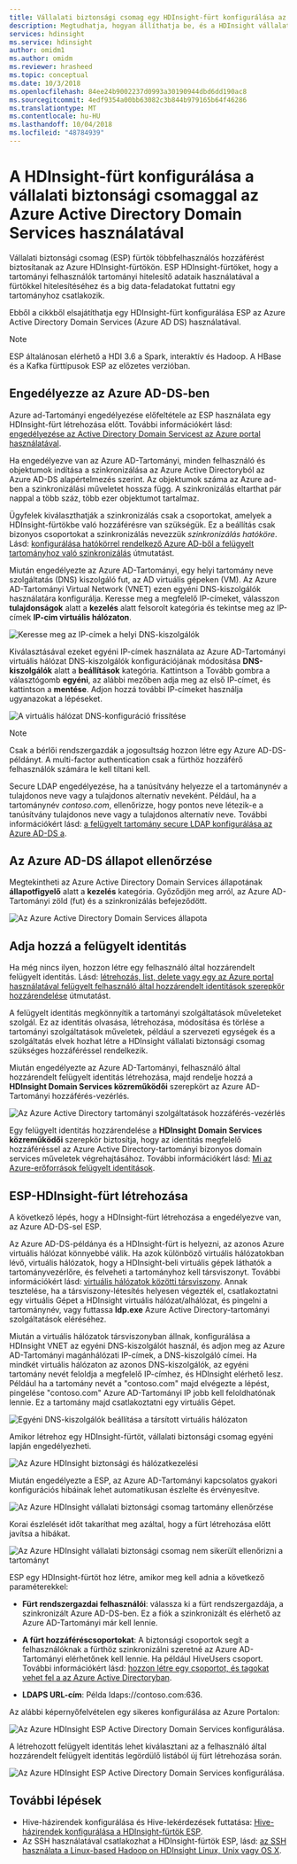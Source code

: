 ```yaml
---
title: Vállalati biztonsági csomag egy HDInsight-fürt konfigurálása az Azure AD-DS-sel
description: Megtudhatja, hogyan állíthatja be, és a HDInsight vállalati biztonsági csomag fürt konfigurálása Azure Active Directory Domain Services használatával.
services: hdinsight
ms.service: hdinsight
author: omidm1
ms.author: omidm
ms.reviewer: hrasheed
ms.topic: conceptual
ms.date: 10/3/2018
ms.openlocfilehash: 84ee24b9002237d0993a30190944dbd6dd190ac8
ms.sourcegitcommit: 4edf9354a00bb63082c3b844b979165b64f46286
ms.translationtype: MT
ms.contentlocale: hu-HU
ms.lasthandoff: 10/04/2018
ms.locfileid: "48784939"
---
```

# <a name="configure-a-hdinsight-cluster-with-enterprise-security-package-by-using-azure-active-directory-domain-services"></a>A HDInsight-fürt konfigurálása a vállalati biztonsági csomaggal az Azure Active Directory Domain Services használatával

Vállalati biztonsági csomag (ESP) fürtök többfelhasználós hozzáférést biztosítanak az Azure HDInsight-fürtökön. ESP HDInsight-fürtöket, hogy a tartományi felhasználók tartományi hitelesítő adataik használatával a fürtökkel hitelesítéséhez és a big data-feladatokat futtatni egy tartományhoz csatlakozik. 

Ebből a cikkből elsajátíthatja egy HDInsight-fürt konfigurálása ESP az Azure Active Directory Domain Services (Azure AD DS) használatával.

>[!NOTE]
>ESP általánosan elérhető a HDI 3.6 a Spark, interaktív és Hadoop. A HBase és a Kafka fürttípusok ESP az előzetes verzióban.

## <a name="enable-azure-ad-ds"></a>Engedélyezze az Azure AD-DS-ben

Azure ad-Tartományi engedélyezése előfeltétele az ESP használata egy HDInsight-fürt létrehozása előtt. További információkért lásd: [engedélyezése az Active Directory Domain Servicest az Azure portal használatával](../../active-directory-domain-services/active-directory-ds-getting-started.md). 

Ha engedélyezve van az Azure AD-Tartományi, minden felhasználó és objektumok indítása a szinkronizálása az Azure Active Directoryból az Azure AD-DS alapértelmezés szerint. Az objektumok száma az Azure ad-ben a szinkronizálási műveletet hossza függ. A szinkronizálás eltarthat pár nappal a több száz, több ezer objektumot tartalmaz. 

Ügyfelek kiválaszthatják a szinkronizálás csak a csoportokat, amelyek a HDInsight-fürtökbe való hozzáférésre van szükségük. Ez a beállítás csak bizonyos csoportokat a szinkronizálás nevezzük *szinkronizálás hatóköre*. Lásd: [konfigurálása hatókörrel rendelkező Azure AD-ből a felügyelt tartományhoz való szinkronizálás](https://docs.microsoft.com/en-us/azure/active-directory-domain-services/active-directory-ds-scoped-synchronization) útmutatást.

Miután engedélyezte az Azure AD-Tartományi, egy helyi tartomány neve szolgáltatás (DNS) kiszolgáló fut, az AD virtuális gépeken (VM). Az Azure AD-Tartományi Virtual Network (VNET) ezen egyéni DNS-kiszolgálók használatára konfigurálja. Keresse meg a megfelelő IP-címeket, válasszon **tulajdonságok** alatt a **kezelés** alatt felsorolt kategória és tekintse meg az IP-címek **IP-cím virtuális hálózaton**.

![Keresse meg az IP-címek a helyi DNS-kiszolgálók](./media/apache-domain-joined-configure-using-azure-adds/hdinsight-aadds-dns.png)

Kiválasztásával ezeket egyéni IP-címek használata az Azure AD-Tartományi virtuális hálózat DNS-kiszolgálók konfigurációjának módosítása **DNS-kiszolgálók** alatt a **beállítások** kategória. Kattintson a Tovább gombra a választógomb **egyéni**, az alábbi mezőben adja meg az első IP-címet, és kattintson a **mentése**. Adjon hozzá további IP-címeket használja ugyanazokat a lépéseket.

![A virtuális hálózat DNS-konfiguráció frissítése](./media/apache-domain-joined-configure-using-azure-adds/hdinsight-aadds-vnet-configuration.png)

> [!NOTE]
> Csak a bérlői rendszergazdák a jogosultság hozzon létre egy Azure AD-DS-példányt. A multi-factor authentication csak a fürthöz hozzáférő felhasználók számára le kell tiltani kell.

Secure LDAP engedélyezése, ha a tanúsítvány helyezze el a tartománynév a tulajdonos neve vagy a tulajdonos alternatív neveként. Például, ha a tartománynév *contoso.com*, ellenőrizze, hogy pontos neve létezik-e a tanúsítvány tulajdonos neve vagy a tulajdonos alternatív neve. További információkért lásd: [a felügyelt tartomány secure LDAP konfigurálása az Azure AD-DS a](../../active-directory-domain-services/active-directory-ds-admin-guide-configure-secure-ldap.md).

## <a name="check-azure-ad-ds-health-status"></a>Az Azure AD-DS állapot ellenőrzése

Megtekintheti az Azure Active Directory Domain Services állapotának **állapotfigyelő** alatt a **kezelés** kategória. Győződjön meg arról, az Azure AD-Tartományi zöld (fut) és a szinkronizálás befejeződött.

![Az Azure Active Directory Domain Services állapota](./media/apache-domain-joined-configure-using-azure-adds/hdinsight-aadds-health.png)

## <a name="add-managed-identity"></a>Adja hozzá a felügyelt identitás

Ha még nincs ilyen, hozzon létre egy felhasználó által hozzárendelt felügyelt identitás. Lásd: [létrehozás, list, delete vagy egy az Azure portal használatával felügyelt felhasználó által hozzárendelt identitások szerepkör hozzárendelése](https://docs.microsoft.com/en-us/azure/active-directory/managed-identities-azure-resources/how-to-manage-ua-identity-portal) útmutatást. 

A felügyelt identitás megkönnyítik a tartományi szolgáltatások műveleteket szolgál. Ez az identitás olvasása, létrehozása, módosítása és törlése a tartományi szolgáltatások műveletek, például a szervezeti egységek és a szolgáltatás elvek hozhat létre a HDInsight vállalati biztonsági csomag szükséges hozzáféréssel rendelkezik.

Miután engedélyezte az Azure AD-Tartományi, felhasználó által hozzárendelt felügyelt identitás létrehozása, majd rendelje hozzá a **HDInsight Domain Services közreműködői** szerepkört az Azure AD-Tartományi hozzáférés-vezérlés.

![Az Azure Active Directory tartományi szolgáltatások hozzáférés-vezérlés](./media/apache-domain-joined-configure-using-azure-adds/hdinsight-configure-managed-identity.png)

Egy felügyelt identitás hozzárendelése a **HDInsight Domain Services közreműködői** szerepkör biztosítja, hogy az identitás megfelelő hozzáféréssel az Azure Active Directory-tartományi bizonyos domain services műveletek végrehajtásához. További információkért lásd: [Mi az Azure-erőforrások felügyelt identitások](../../active-directory/managed-identities-azure-resources/overview.md).

## <a name="create-a-hdinsight-cluster-with-esp"></a>ESP-HDInsight-fürt létrehozása

A következő lépés, hogy a HDInsight-fürt létrehozása a engedélyezve van, az Azure AD-DS-sel ESP.

Az Azure AD-DS-példánya és a HDInsight-fürt is helyezni, az azonos Azure virtuális hálózat könnyebbé válik. Ha azok különböző virtuális hálózatokban lévő, virtuális hálózatok, hogy a HDInsight-beli virtuális gépek láthatók a tartományvezérlőre, és felveheti a tartományhoz kell társviszonyt. További információkért lásd: [virtuális hálózatok közötti társviszony](../../virtual-network/virtual-network-peering-overview.md). Annak tesztelése, ha a társviszony-létesítés helyesen végezték el, csatlakoztatni egy virtuális Gépet a HDInsight virtuális hálózat/alhálózat, és pingelni a tartománynév, vagy futtassa **ldp.exe** Azure Active Directory-tartományi szolgáltatások eléréséhez.

Miután a virtuális hálózatok társviszonyban állnak, konfigurálása a HDInsight VNET az egyéni DNS-kiszolgálót használ, és adjon meg az Azure AD-Tartományi magánhálózati IP-címek, a DNS-kiszolgáló címei. Ha mindkét virtuális hálózaton az azonos DNS-kiszolgálók, az egyéni tartomány nevét feloldja a megfelelő IP-címhez, és HDInsight elérhető lesz. Például ha a tartomány nevét a "contoso.com" majd elvégezte a lépést, pingelése "contoso.com" Azure AD-Tartományi IP jobb kell feloldhatónak lennie. Ez a tartomány majd csatlakoztatni egy virtuális Gépet.

![Egyéni DNS-kiszolgálók beállítása a társított virtuális hálózaton](./media/apache-domain-joined-configure-using-azure-adds/hdinsight-aadds-peered-vnet-configuration.png)

Amikor létrehoz egy HDInsight-fürtöt, vállalati biztonsági csomag egyéni lapján engedélyezheti.

![Az Azure HDInsight biztonsági és hálózatkezelési](./media/apache-domain-joined-configure-using-azure-adds/hdinsight-create-cluster-security-networking.png)

Miután engedélyezte a ESP, az Azure AD-Tartományi kapcsolatos gyakori konfigurációs hibáinak lehet automatikusan észlelte és érvényesítve.

![Az Azure HDInsight vállalati biztonsági csomag tartomány ellenőrzése](./media/apache-domain-joined-configure-using-azure-adds/hdinsight-create-cluster-esp-domain-validate.png)

Korai észlelését időt takaríthat meg azáltal, hogy a fürt létrehozása előtt javítsa a hibákat.

![Az Azure HDInsight vállalati biztonsági csomag nem sikerült ellenőrizni a tartományt](./media/apache-domain-joined-configure-using-azure-adds/hdinsight-create-cluster-esp-domain-validate-failed.png)

ESP egy HDInsight-fürtöt hoz létre, amikor meg kell adnia a következő paraméterekkel:

- **Fürt rendszergazdai felhasználói**: válassza ki a fürt rendszergazdája, a szinkronizált Azure AD-DS-ben. Ez a fiók a szinkronizált és elérhető az Azure AD-Tartományi már kell lennie.

- **A fürt hozzáféréscsoportokat**: A biztonsági csoportok segít a felhasználóknak a fürthöz szinkronizálni szeretné az Azure AD-Tartományi elérhetőnek kell lennie. Ha például HiveUsers csoport. További információkért lásd: [hozzon létre egy csoportot, és tagokat vehet fel a az Azure Active Directoryban](../../active-directory/fundamentals/active-directory-groups-create-azure-portal.md).

- **LDAPS URL-cím**: Példa ldaps://contoso.com:636.

Az alábbi képernyőfelvételen egy sikeres konfigurálása az Azure Portalon:

![Az Azure HDInsight ESP Active Directory Domain Services konfigurálása](./media/apache-domain-joined-configure-using-azure-adds/hdinsight-domain-joined-configuration-azure-aads-portal.png).

A létrehozott felügyelt identitás lehet kiválasztani az a felhasználó által hozzárendelt felügyelt identitás legördülő listából új fürt létrehozása során.

![Az Azure HDInsight ESP Active Directory Domain Services konfigurálása](./media/apache-domain-joined-configure-using-azure-adds/hdinsight-identity-managed-identity.png).


## <a name="next-steps"></a>További lépések
* Hive-házirendek konfigurálása és Hive-lekérdezések futtatása: [Hive-házirendek konfigurálása a HDInsight-fürtök ESP](apache-domain-joined-run-hive.md).
* Az SSH használatával csatlakozhat a HDInsight-fürtök ESP, lásd: [az SSH használata a Linux-based Hadoop on HDInsight Linux, Unix vagy OS X](../hdinsight-hadoop-linux-use-ssh-unix.md#domainjoined).
